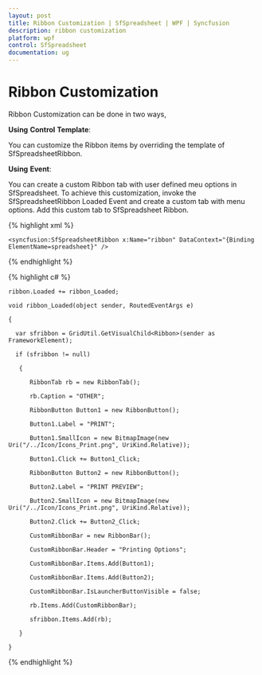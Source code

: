 ```yaml
---
layout: post
title: Ribbon Customization | SfSpreadsheet | WPF | Syncfusion
description: ribbon customization
platform: wpf
control: SfSpreadsheet
documentation: ug
---
```


# Ribbon Customization

Ribbon Customization can be done in two ways,

__Using__ __Control__ __Template__:

You can customize the Ribbon items by overriding the template of SfSpreadsheetRibbon. 

__Using__ __Event__:

You can create a custom Ribbon tab with user defined meu options in SfSpreadsheet. To achieve this customization, invoke the SfSpreadsheetRibbon Loaded Event and create a custom tab with menu options. Add this custom tab to SfSpreadsheet Ribbon.

{% highlight xml %}

    <syncfusion:SfSpreadsheetRibbon x:Name="ribbon" DataContext="{Binding ElementName=spreadsheet}" />

{% endhighlight %}

{% highlight c# %}

    ribbon.Loaded += ribbon_Loaded;

    void ribbon_Loaded(object sender, RoutedEventArgs e)

    {

      var sfribbon = GridUtil.GetVisualChild<Ribbon>(sender as FrameworkElement);

      if (sfribbon != null)

       {

          RibbonTab rb = new RibbonTab();

          rb.Caption = "OTHER";

          RibbonButton Button1 = new RibbonButton();

          Button1.Label = "PRINT";

          Button1.SmallIcon = new BitmapImage(new Uri("/../Icon/Icons_Print.png", UriKind.Relative));

          Button1.Click += Button1_Click;

          RibbonButton Button2 = new RibbonButton();

          Button2.Label = "PRINT PREVIEW";

          Button2.SmallIcon = new BitmapImage(new Uri("/../Icon/Icons_Print.png", UriKind.Relative));

          Button2.Click += Button2_Click;

          CustomRibbonBar = new RibbonBar();

          CustomRibbonBar.Header = "Printing Options";

          CustomRibbonBar.Items.Add(Button1);

          CustomRibbonBar.Items.Add(Button2);

          CustomRibbonBar.IsLauncherButtonVisible = false;

          rb.Items.Add(CustomRibbonBar);

          sfribbon.Items.Add(rb);

       }

    }

{% endhighlight %}

